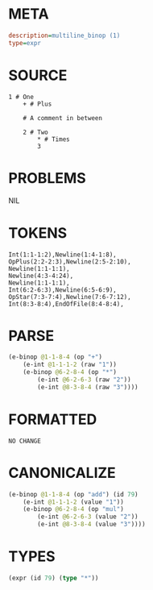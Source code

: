 # META
~~~ini
description=multiline_binop (1)
type=expr
~~~
# SOURCE
~~~roc
1 # One
	+ # Plus

	# A comment in between

	2 # Two
		* # Times
		3
~~~
# PROBLEMS
NIL
# TOKENS
~~~zig
Int(1:1-1:2),Newline(1:4-1:8),
OpPlus(2:2-2:3),Newline(2:5-2:10),
Newline(1:1-1:1),
Newline(4:3-4:24),
Newline(1:1-1:1),
Int(6:2-6:3),Newline(6:5-6:9),
OpStar(7:3-7:4),Newline(7:6-7:12),
Int(8:3-8:4),EndOfFile(8:4-8:4),
~~~
# PARSE
~~~clojure
(e-binop @1-1-8-4 (op "+")
	(e-int @1-1-1-2 (raw "1"))
	(e-binop @6-2-8-4 (op "*")
		(e-int @6-2-6-3 (raw "2"))
		(e-int @8-3-8-4 (raw "3"))))
~~~
# FORMATTED
~~~roc
NO CHANGE
~~~
# CANONICALIZE
~~~clojure
(e-binop @1-1-8-4 (op "add") (id 79)
	(e-int @1-1-1-2 (value "1"))
	(e-binop @6-2-8-4 (op "mul")
		(e-int @6-2-6-3 (value "2"))
		(e-int @8-3-8-4 (value "3"))))
~~~
# TYPES
~~~clojure
(expr (id 79) (type "*"))
~~~
